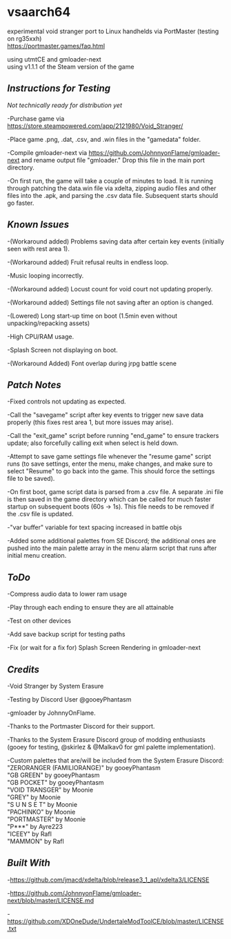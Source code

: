 # vsaarch64
experimental void stranger port to Linux handhelds via PortMaster (testing on rg35xxh)  
https://portmaster.games/faq.html  

using utmtCE and gmloader-next  
using v1.1.1 of the Steam version of the game  

## *Instructions for Testing*

*Not technically ready for distribution yet*

-Purchase game via https://store.steampowered.com/app/2121980/Void_Stranger/<br />

-Place game .png, .dat, .csv, and .win files in the "gamedata" folder. <br />

-Compile gmloader-next via https://github.com/JohnnyonFlame/gmloader-next and rename output file "gmloader." Drop this file in the main port directory. <br />

-On first run, the game will take a couple of minutes to load. It is running through patching the data.win file via xdelta, zipping audio files and other files into the .apk, and parsing the .csv data file. Subsequent starts should go faster. <br />

## *Known Issues*

-(Workaround added) Problems saving data after certain key events (initially seen with rest area 1).<br />

-(Workaround added) Fruit refusal reults in endless loop. <br />

-Music looping incorrectly. <br />

-(Workaround added) Locust count for void court not updating properly.<br />

-(Workaround added) Settings file not saving after an option is changed. <br />

-(Lowered) Long start-up time on boot (1.5min even without unpacking/repacking assets)<br />

-High CPU/RAM usage. <br />

-Splash Screen not displaying on boot. <br />

-(Workaround Added) Font overlap during jrpg battle scene <br />

## *Patch Notes*

-Fixed controls not updating as expected.<br />

-Call the "savegame" script after key events to trigger new save data properly (this fixes rest area 1, but more issues may arise). <br />

-Call the "exit_game" script before running "end_game" to ensure trackers update; also forcefully calling exit when select is held down. <br />

-Attempt to save game settings file whenever the "resume game" script runs (to save settings, enter the menu, make changes, and make sure to select "Resume" to go back into the game. This should force the settings file to be saved).<br />

-On first boot, game script data is parsed from a .csv file. A separate .ini file is then saved in the game directory which can be called for much faster startup on subsequent boots (60s -> 1s). This file needs to be removed if the .csv file is updated. <br />

-"var buffer" variable for text spacing increased in battle objs <br />

-Added some additional palettes from SE Discord; the additional ones are pushed into the main palette array in the menu alarm script that runs after initial menu creation.  <br />

## *ToDo*

-Compress audio data to lower ram usage <br />

-Play through each ending to ensure they are all attainable <br />

-Test on other devices <br />

-Add save backup script for testing paths <br />

-Fix (or wait for a fix for) Splash Screen Rendering in gmloader-next <br />

## *Credits*

-Void Stranger by System Erasure  <br />

-Testing by Discord User @gooeyPhantasm <br />

-gmloader by JohnnyOnFlame. <br />

-Thanks to the Portmaster Discord for their support.  <br />

-Thanks to the System Erasure Discord group of modding enthusiasts (gooey for testing, @skirlez & @Malkav0 for gml palette implementation). <br />

-Custom palettes that are/will be included from the System Erasure Discord: <br />
    "ZERORANGER (FAMILIORANGE)" by gooeyPhantasm  <br />
    "GB GREEN" by gooeyPhantasm  <br />
    "GB POCKET" by gooeyPhantasm  <br />
    "VOID TRANSGER" by Moonie  <br />
    "GREY" by Moonie  <br />
    "S U N S E T" by Moonie <br />
    "PACHINKO" by Moonie <br />
    "PORTMASTER" by Moonie <br />
    "P***" by Ayre223 <br />
    "ICEEY" by Rafl <br />
    "MAMMON" by Rafl <br />
    
## *Built With*

-https://github.com/jmacd/xdelta/blob/release3_1_apl/xdelta3/LICENSE <br />

-https://github.com/JohnnyonFlame/gmloader-next/blob/master/LICENSE.md <br />

-https://github.com/XDOneDude/UndertaleModToolCE/blob/master/LICENSE.txt <br />

